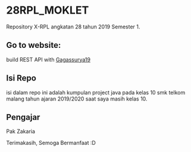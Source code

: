 # 28RPL_MOKLET
Repository X-RPL angkatan 28 tahun 2019 Semester 1.

## Go to website:
build REST API with [Gagassurya19](https://gagassurya19.github.io)

## Isi Repo
isi dalam repo ini adalah kumpulan project java pada kelas 10 smk telkom malang
tahun ajaran 2019/2020 saat saya masih kelas 10.

## Pengajar
Pak Zakaria

Terimakasih, Semoga Bermanfaat :D
